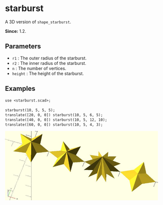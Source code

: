 # starburst 

A 3D version of `shape_starburst`. 

**Since:** 1.2.

## Parameters

- `r1` : The outer radius of the starburst. 
- `r2` : The inner radius of the starburst.
- `n`  : The number of vertices. 
- `height` : The height of the starburst.

## Examples

    use <starburst.scad>;

	starburst(10, 5, 5, 5);
	translate([20, 0, 0]) starburst(10, 5, 6, 5);
	translate([40, 0, 0]) starburst(10, 5, 12, 10);
	translate([60, 0, 0]) starburst(10, 5, 4, 3);

![starburst](images/lib2x-starburst-1.JPG)

